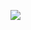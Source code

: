 ![](https://gm1.ggpht.com/63u9VWb8hu_OruiXQzb9phZDxmL1b4XRyCPvpfTZ3aOMRrv-msx_e-EpHJxwmSJ_JSDRj3UoAgolSR6by3RESvcyzLzEHeIfV7ws4ePoJHvX4TXGbg9O8lYz5qHBYKmz0JJmtLO_Y7pAMGjMbMT8w3Xf8bZkOZz-4OwN6nFR4dCVjm8jt0-O3RZh9HwGqnpvflNwJg_qKt1KCF_wR2tdAvGnndj8S8FwGo-ebPOp9F2kMfKKfcNNj_9EycSEtXjikajzqX4fahFdmz0pwASxw-y6GaWFjRTQJTtn71_FFIKMsnogYEUFcnEkuritmxZjnU0sAEiaYI8MStcisdbrbrpfYUImz8GKh_IU8wIL31Y80U-5brty7mZ9dPj3skYQftJkleZQmmOmjPBkKDPXXxjOocOLuqoW5ZGvGsjq0TbBnHM-7C7PnLBElf5DuAnojVsUC-ENKm1q34fqTmkxFcR3aP84eYdEAvI5z3uxEVmHz_t2opUhXX-uUZk8RGflMJSkNd_3XC4LgpOjsk0SpU7n0O8cCnbQ_PRKMOb-6TmCZVXoecyxew7c1jj_Ur4jM5lr1skhLNw5nIxCDX-0nTkC5cIOuxAG5Beht6D606_1vR4XS4VOMY1pKtRo_Dg-tWvvfI2Z0E6XuAuN1fuv_nj66vBkH1_Lx3XnYO0Z9HesXbpzxx6Ymfa4McCzZ1xEB47rMEV9g7sVhL464iKIon-kDXWhNw=w1440-h729-l75-ft)

